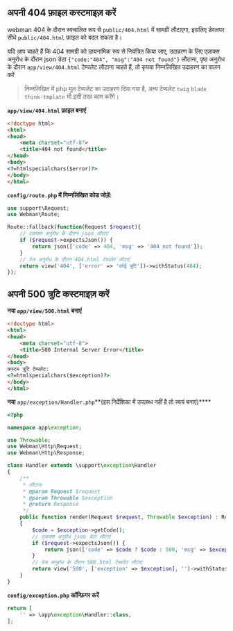 ## अपनी 404 फ़ाइल कस्टमाइज़ करें
webman 404 के दौरान स्वचालित रूप से `public/404.html` में सामग्री लौटाएगा, इसलिए डेवलपर सीधे `public/404.html` फ़ाइल को बदल सकता है।

यदि आप चाहते हैं कि 404 सामग्री को डायनामिक रूप से नियंत्रित किया जाए, उदाहरण के लिए एज़ाक्स अनुरोध के दौरान json डेटा `{"code:"404", "msg":"404 not found"}` लौटाना, पृष्ठ अनुरोध के दौरान `app/view/404.html` टेम्पलेट लौटाना चाहते हैं, तो कृपया निम्नलिखित उदाहरण का पालन करें

> निम्नलिखित में php मूल टेम्पलेट का उदाहरण दिया गया है, अन्य टेम्पलेट `twig` `blade` `think-tmplate` भी इसी तरह काम करेंगे।

**`app/view/404.html` फ़ाइल बनाएं**
```html
<!doctype html>
<html>
<head>
    <meta charset="utf-8">
    <title>404 not found</title>
</head>
<body>
<?=htmlspecialchars($error)?>
</body>
</html>
```

**`config/route.php` में निम्नलिखित कोड जोड़ें:**
```php
use support\Request;
use Webman\Route;

Route::fallback(function(Request $request){
    // एज़ाक्स अनुरोध के दौरान json लौटाएं
    if ($request->expectsJson()) {
        return json(['code' => 404, 'msg' => '404 not found']);
    }
    // पेज अनुरोध के दौरान 404.html टेम्पलेट लौटाएं
    return view('404', ['error' => 'कोई त्रुटि'])->withStatus(404);
});
```

## अपनी 500 त्रुटि कस्टमाइज़ करें
**नया `app/view/500.html` बनाएं**

```html
<!doctype html>
<html>
<head>
    <meta charset="utf-8">
    <title>500 Internal Server Error</title>
</head>
<body>
कस्टम त्रुटि टेम्पलेट:
<?=htmlspecialchars($exception)?>
</body>
</html>
```

**नया** `app/exception/Handler.php`**(इस निर्देशिका में उपलब्ध नहीं है तो स्वयं बनाएं)****
```php
<?php

namespace app\exception;

use Throwable;
use Webman\Http\Request;
use Webman\Http\Response;

class Handler extends \support\exception\Handler
{
    /**
     * लौटाना
     * @param Request $request
     * @param Throwable $exception
     * @return Response
     */
    public function render(Request $request, Throwable $exception) : Response
    {
        $code = $exception->getCode();
        // एज़ाक्स अनुरोध json डेटा लौटाएं
        if ($request->expectsJson()) {
            return json(['code' => $code ? $code : 500, 'msg' => $exception->getMessage()]);
        }
        // पेज अनुरोध के दौरान 500.html टेम्पलेट लौटाएं
        return view('500', ['exception' => $exception], '')->withStatus(500);
    }
}
```

**`config/exception.php` कॉन्फ़िगर करें**
```php
return [
    '' => \app\exception\Handler::class,
];
```
